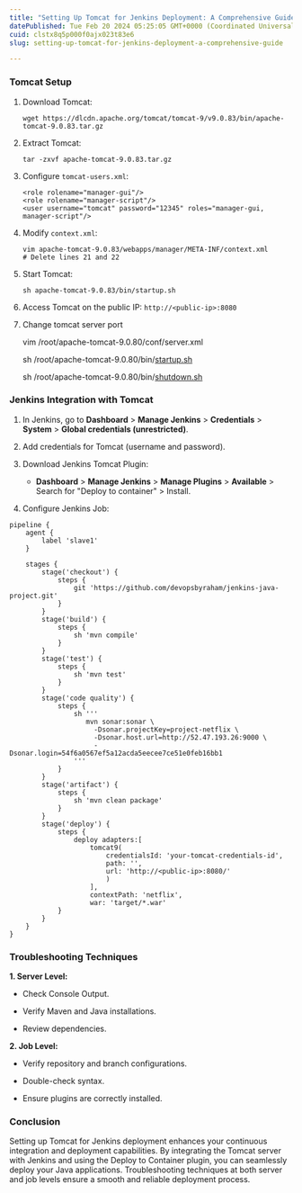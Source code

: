 ```yaml
---
title: "Setting Up Tomcat for Jenkins Deployment: A Comprehensive Guide"
datePublished: Tue Feb 20 2024 05:25:05 GMT+0000 (Coordinated Universal Time)
cuid: clstx8q5p000f0ajx023t83e6
slug: setting-up-tomcat-for-jenkins-deployment-a-comprehensive-guide

---
```


### Tomcat Setup

1. Download Tomcat:
    
    ```plaintext
    wget https://dlcdn.apache.org/tomcat/tomcat-9/v9.0.83/bin/apache-tomcat-9.0.83.tar.gz
    ```
    
2. Extract Tomcat:
    
    ```plaintext
    tar -zxvf apache-tomcat-9.0.83.tar.gz
    ```
    
3. Configure `tomcat-users.xml`:
    
    ```plaintext
    <role rolename="manager-gui"/>
    <role rolename="manager-script"/>
    <user username="tomcat" password="12345" roles="manager-gui, manager-script"/>
    ```
    
4. Modify `context.xml`:
    
    ```plaintext
    vim apache-tomcat-9.0.83/webapps/manager/META-INF/context.xml
    # Delete lines 21 and 22
    ```
    
5. Start Tomcat:
    
    ```plaintext
    sh apache-tomcat-9.0.83/bin/startup.sh
    ```
    
6. Access Tomcat on the public IP: `http://<public-ip>:8080`
    
7. Change tomcat server port
    
    vim /root/apache-tomcat-9.0.80/conf/server.xml
    
    sh /root/apache-tomcat-9.0.80/bin/[startup.sh](http://startup.sh)
    
    sh /root/apache-tomcat-9.0.80/bin/[shutdown.sh](http://shutdown.sh)
    

### Jenkins Integration with Tomcat

1. In Jenkins, go to **Dashboard** &gt; **Manage Jenkins** &gt; **Credentials** &gt; **System** &gt; **Global credentials (unrestricted)**.
    
2. Add credentials for Tomcat (username and password).
    
3. Download Jenkins Tomcat Plugin:
    
    * **Dashboard** &gt; **Manage Jenkins** &gt; **Manage Plugins** &gt; **Available** &gt; Search for "Deploy to container" &gt; Install.
        
4. Configure Jenkins Job:
    

```plaintext
pipeline {
    agent {
        label 'slave1'
    }
    
    stages {
        stage('checkout') {
            steps {
                git 'https://github.com/devopsbyraham/jenkins-java-project.git'
            }
        }
        stage('build') {
            steps {
                sh 'mvn compile'
            }
        }
        stage('test') {
            steps {
                sh 'mvn test'
            }
        }
        stage('code quality') {
            steps {
                sh '''
                   mvn sonar:sonar \
                     -Dsonar.projectKey=project-netflix \
                     -Dsonar.host.url=http://52.47.193.26:9000 \
                     -Dsonar.login=54f6a0567ef5a12acda5eecee7ce51e0feb16bb1
                '''
            }
        }
        stage('artifact') {
            steps {
                sh 'mvn clean package'
            }
        }
        stage('deploy') {
            steps {
                deploy adapters:[
                    tomcat9(
                        credentialsId: 'your-tomcat-credentials-id',
                        path: '',
                        url: 'http://<public-ip>:8080/'
                        )
                    ],
                    contextPath: 'netflix',
                    war: 'target/*.war'
            }
        }
    }
}
```

### Troubleshooting Techniques

**1\. Server Level:**

* Check Console Output.
    
* Verify Maven and Java installations.
    
* Review dependencies.
    

**2\. Job Level:**

* Verify repository and branch configurations.
    
* Double-check syntax.
    
* Ensure plugins are correctly installed.
    

### Conclusion

Setting up Tomcat for Jenkins deployment enhances your continuous integration and deployment capabilities. By integrating the Tomcat server with Jenkins and using the Deploy to Container plugin, you can seamlessly deploy your Java applications. Troubleshooting techniques at both server and job levels ensure a smooth and reliable deployment process.